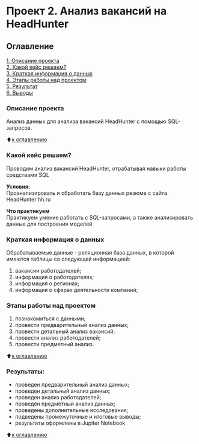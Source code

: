 # Проект 2. Анализ вакансий на HeadHunter

## Оглавление  
[1. Описание проекта](https://github.com/Lily-8991/ST_NW_Science/README.md#Описание-проекта)  
[2. Какой кейс решаем?](https://github.com/Lily-8991/ST_NW_Science/README.md#Какой-кейс-решаем)  
[3. Краткая информация о данных](https://github.com/Lily-8991/ST_NW_Science/README.md#Краткая-информация-о-данных)  
[4. Этапы работы над проектом](https://github.com/Lily-8991/ST_NW_Science/README.md#Этапы-работы-над-проектом)  
[5. Результат](https://github.com/Lily-8991/ST_NW_Science/README.md#Результат)    
[6. Выводы](https://github.com/Lily-8991/ST_NW_Science/README.md#Выводы) 

### Описание проекта    
Анализ данных для анализа вакансий HeadHunter с помощью SQL-запросов.

:arrow_up:[к оглавлению](https://github.com/Lily-8991/ST_NW_Science/README.md#Оглавление)


### Какой кейс решаем?  
Проводим анализ вакансий HeadHunter, отрабатывая навыки работы средствами SQL

**Условия:**  
Проанализировать и обработать базу данных резюме с сайта HeadHunter hh.ru

**Что практикуем**   
Практикуем умение работать с SQL-запросами, а также анализировать данные для построения моделей

### Краткая информация о данных
Обрабатываемые данные - реляционная база данных, в которой имеются таблицы со следующей информацией:

1) вакансии работодателей;
2) информация о работодателях;
3) информация о регионах;
4) информация о сферах деятельности компаний;

### Этапы работы над проектом  

1) познакомиться с данными;
2) провести предварительный анализ данных;
3) провести детальный анализ вакансий;
4) провести анализ работодателей;
5) провести предметный анализ.

:arrow_up:[к оглавлению](https://github.com/Lily-8991/ST_NW_Science/README.md#Оглавление)

### Результаты:  
- проведен предварительный анализ данных;
- проведен детальный анализ данных;
- проведен анализ работодателей;
- проведён предметный анализ данных;
- проведены дополнительные исследования;
- подведены промежуточные и итоговые выводы;
- результаты оформлены в Jupiter Notebook

:arrow_up:[к оглавлению](https://github.com/Lily-8991/ST_NW_Science/README.md#Оглавление)


